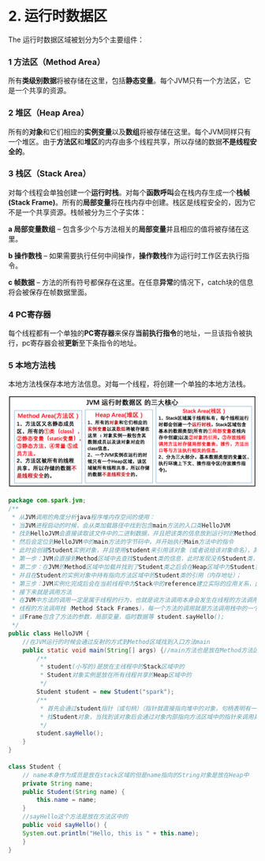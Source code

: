 # 2. 运行时数据区

The 运行时数据区域被划分为5个主要组件：

### **1 方法区（Method Area）**

所有**类级别数据**将被存储在这里，包括**静态变量**。每个JVM只有一个方法区，它是一个共享的资源。

### **2 堆区（Heap Area）**

所有的**对象**和它们相应的**实例变量**以及**数组**将被存储在这里。每个JVM同样只有一个堆区。由于**方法区**和**堆区**的内存由多个线程共享，所以存储的数据**不是线程安全的**。

### **3 栈区（Stack Area）**

对每个线程会单独创建一个**运行时栈**。对每个**函数呼叫**会在栈内存生成一个**栈帧\(Stack Frame\)**。所有的**局部变量**将在栈内存中创建。栈区是线程安全的，因为它不是一个共享资源。栈帧被分为三个子实体：

**a 局部变量数组** – 包含多少个与方法相关的**局部变量**并且相应的值将被存储在这里。

**b 操作数栈** – 如果需要执行任何中间操作，**操作数栈**作为运行时工作区去执行指令。

**c 帧数据** – 方法的所有符号都保存在这里。在任意**异常**的情况下，catch块的信息将会被保存在帧数据里面。

### **4 PC寄存器**

每个线程都有一个单独的**PC寄存器**来保存**当前执行指令**的地址，一旦该指令被执行，pc寄存器会被**更新**至下条指令的地址。

### **5 本地方法栈**

本地方法栈保存本地方法信息。对每一个线程，将创建一个单独的本地方法栈。

![&#x8FD0;&#x884C;&#x65F6;&#x6570;&#x636E;&#x533A;](../../.gitbook/assets/image%20%28161%29.png)

```java
package com.spark.jvm;
/**
 * 从JVM调用的角度分析java程序堆内存空间的使用：
 * 当JVM进程启动的时候，会从类加载路径中找到包含main方法的入口类HelloJVM
 * 找到HelloJVM会直接读取该文件中的二进制数据，并且把该类的信息放到运行时的Method内存区域中。
 * 然后会定位到HelloJVM中的main方法的字节码中，并开始执行Main方法中的指令
 * 此时会创建Student实例对象，并且使用student来引用该对象（或者说给该对象命名），其内幕如下：
 * 第一步：JVM会直接到Method区域中去查找Student类的信息，此时发现没有Student类，就通过类加载器加载该Student类文件；
 * 第二步：在JVM的Method区域中加载并找到了Student类之后会在Heap区域中为Student实例对象分配内存，
 * 并且在Student的实例对象中持有指向方法区域中的Student类的引用（内存地址）；
 * 第三步：JVM实例化完成后会在当前线程中为Stack中的reference建立实际的应用关系，此时会赋值给student
 * 接下来就是调用方法
 * 在JVM中方法的调用一定是属于线程的行为，也就是说方法调用本身会发生在线程的方法调用栈：
 * 线程的方法调用栈（Method Stack Frames），每一个方法的调用就是方法调用栈中的一个Frame，
 * 该Frame包含了方法的参数，局部变量，临时数据等 student.sayHello();
 */
public class HelloJVM {
	//在JVM运行的时候会通过反射的方式到Method区域找到入口方法main
	public static void main(String[] args) {//main方法也是放在Method方法区域中的
		/**
		 * student(小写的)是放在主线程中的Stack区域中的
		 * Student对象实例是放在所有线程共享的Heap区域中的
		 */
		Student student = new Student("spark");
		/**
		 * 首先会通过student指针（或句柄）（指针就直接指向堆中的对象，句柄表明有一个中间的,student指向句柄，句柄指向对象）
		 * 找Student对象，当找到该对象后会通过对象内部指向方法区域中的指针来调用具体的方法去执行任务
		 */
		student.sayHello();
	}
}
 
class Student {
	// name本身作为成员是放在stack区域的但是name指向的String对象是放在Heap中
	private String name;
	public Student(String name) {
		this.name = name;
	}
	//sayHello这个方法是放在方法区中的
	public void sayHello() {
	System.out.println("Hello, this is " + this.name);
	}
}
```

